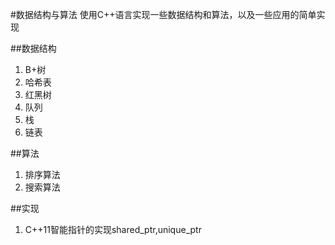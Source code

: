 #数据结构与算法
使用C++语言实现一些数据结构和算法，以及一些应用的简单实现

##数据结构
1. B+树
2. 哈希表
3. 红黑树
4. 队列
5. 栈
6. 链表

##算法
1. 排序算法
2. 搜索算法

##实现
1. C++11智能指针的实现shared_ptr,unique_ptr
